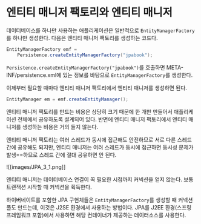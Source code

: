 # 엔티티 매니저 팩토리와 엔티티 매니저

데이터베이스를 하나만 사용하는 애플리케이션은 일반적으로 `EntityManagerFactory`를 하나만 생성한다. 다음은 엔티티 매니저 팩토리를 생성하는 코드다.

```java
EntityManagerFactory emf = 
	Persistence.createEntityManagerFactory("jpabook");
```

`Persistence.createEntityManagerFactory("jpabook")`를 호출하면 META-INF/persistence.xml에 있는 정보를 바탕으로 `EntityManagerFactory`를 생성한다.

이제부터 필요할 때마다 엔티티 매니저 팩토리에서 엔티티 매니저를 생성하면 된다.

```java
EntityManager em = emf.createEntityManager();
```

엔티티 매니저 팩토리를 만드는 비용은 상당히 크기 때문에 한 개만 만들어서 애플리케이션 전체에서 공유하도록 설계되어 있다. 반면에 엔티티 매니저 팩토리에서 엔티티 매니저를 생성하는 비용은 거의 들지 않는다.

엔티티 매니저 팩토리는 여러 스레드가 동시에 접근해도 안전하므로 서로 다른 스레드 간에 공유해도 되지만, 엔티티 매니저는 여러 스레드가 동시에 접근하면 동시성 문제가 발생==하므로 스레드 간에 절대 공유하면 안 된다.

![[images/JPA_3_1.png]]

엔티티 매니저는 데이터베이스 연결이 꼭 필요한 시점까지 커넥션을 얻지 않는다. 보통 트랜잭션 시작할 때 커넥션을 획득한다.

하이버네이트를 포함한 JPA 구현체들은 `EntityManagerFactory`를 생성할 때 커넥션 풀도 만드는데, 이것은 J2SE 환경에서 사용하는 방법이다. JPA를 J2EE 환경(스프링 프레임워크 포함)에서 사용하면 해당 컨테이너가 제공하는 데이터소스를 사용한다.
